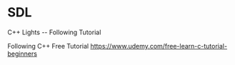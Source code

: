 # SDL
C++ Lights -- Following Tutorial


Following C++ Free Tutorial https://www.udemy.com/free-learn-c-tutorial-beginners
